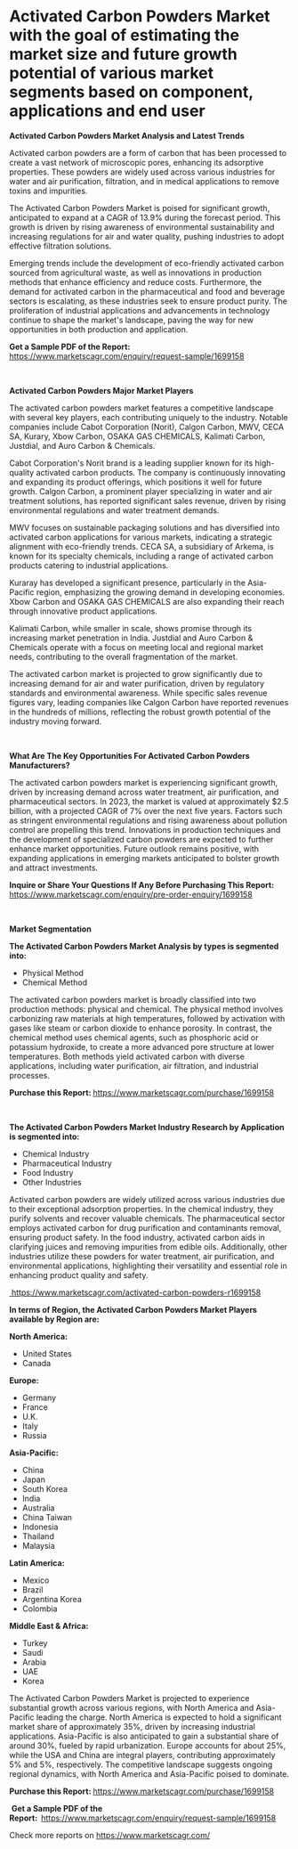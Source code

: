 <p><h1>Activated Carbon Powders Market with the goal of estimating the market size and future growth potential of various market segments based on component, applications and end user</h1></p><p><strong>Activated Carbon Powders Market Analysis and Latest Trends</strong></p>
<p><p>Activated carbon powders are a form of carbon that has been processed to create a vast network of microscopic pores, enhancing its adsorptive properties. These powders are widely used across various industries for water and air purification, filtration, and in medical applications to remove toxins and impurities.</p><p>The Activated Carbon Powders Market is poised for significant growth, anticipated to expand at a CAGR of 13.9% during the forecast period. This growth is driven by rising awareness of environmental sustainability and increasing regulations for air and water quality, pushing industries to adopt effective filtration solutions. </p><p>Emerging trends include the development of eco-friendly activated carbon sourced from agricultural waste, as well as innovations in production methods that enhance efficiency and reduce costs. Furthermore, the demand for activated carbon in the pharmaceutical and food and beverage sectors is escalating, as these industries seek to ensure product purity. The proliferation of industrial applications and advancements in technology continue to shape the market's landscape, paving the way for new opportunities in both production and application.</p></p>
<p><strong>Get a Sample PDF of the Report:&nbsp;</strong> <a href="https://www.marketscagr.com/enquiry/request-sample/1699158?utm_campaign=1868&utm_medium=2&utm_source=Github&utm_content=ia&utm_term=09012025&utm_id=activated-carbon-powders">https://www.marketscagr.com/enquiry/request-sample/1699158</a></p>
<p>&nbsp;</p>
<p><strong>Activated Carbon Powders Major Market Players</strong></p>
<p><p>The activated carbon powders market features a competitive landscape with several key players, each contributing uniquely to the industry. Notable companies include Cabot Corporation (Norit), Calgon Carbon, MWV, CECA SA, Kurary, Xbow Carbon, OSAKA GAS CHEMICALS, Kalimati Carbon, Justdial, and Auro Carbon & Chemicals.</p><p>Cabot Corporation's Norit brand is a leading supplier known for its high-quality activated carbon products. The company is continuously innovating and expanding its product offerings, which positions it well for future growth. Calgon Carbon, a prominent player specializing in water and air treatment solutions, has reported significant sales revenue, driven by rising environmental regulations and water treatment demands.</p><p>MWV focuses on sustainable packaging solutions and has diversified into activated carbon applications for various markets, indicating a strategic alignment with eco-friendly trends. CECA SA, a subsidiary of Arkema, is known for its specialty chemicals, including a range of activated carbon products catering to industrial applications. </p><p>Kuraray has developed a significant presence, particularly in the Asia-Pacific region, emphasizing the growing demand in developing economies. Xbow Carbon and OSAKA GAS CHEMICALS are also expanding their reach through innovative product applications.</p><p>Kalimati Carbon, while smaller in scale, shows promise through its increasing market penetration in India. Justdial and Auro Carbon & Chemicals operate with a focus on meeting local and regional market needs, contributing to the overall fragmentation of the market.</p><p>The activated carbon market is projected to grow significantly due to increasing demand for air and water purification, driven by regulatory standards and environmental awareness. While specific sales revenue figures vary, leading companies like Calgon Carbon have reported revenues in the hundreds of millions, reflecting the robust growth potential of the industry moving forward.</p></p>
<p>&nbsp;</p>
<p><strong>What Are The Key Opportunities For Activated Carbon Powders Manufacturers?</strong></p>
<p><p>The activated carbon powders market is experiencing significant growth, driven by increasing demand across water treatment, air purification, and pharmaceutical sectors. In 2023, the market is valued at approximately $2.5 billion, with a projected CAGR of 7% over the next five years. Factors such as stringent environmental regulations and rising awareness about pollution control are propelling this trend. Innovations in production techniques and the development of specialized carbon powders are expected to further enhance market opportunities. Future outlook remains positive, with expanding applications in emerging markets anticipated to bolster growth and attract investments.</p></p>
<p><strong>Inquire or Share Your Questions If Any Before Purchasing This Report:</strong> <a href="https://www.marketscagr.com/enquiry/pre-order-enquiry/1699158?utm_campaign=1868&utm_medium=2&utm_source=Github&utm_content=ia&utm_term=09012025&utm_id=activated-carbon-powders">https://www.marketscagr.com/enquiry/pre-order-enquiry/1699158</a></p>
<p>&nbsp;</p>
<p><strong>Market Segmentation</strong></p>
<p><strong>The Activated Carbon Powders Market Analysis by types is segmented into:</strong></p>
<p><ul><li>Physical Method</li><li>Chemical Method</li></ul></p>
<p><p>The activated carbon powders market is broadly classified into two production methods: physical and chemical. The physical method involves carbonizing raw materials at high temperatures, followed by activation with gases like steam or carbon dioxide to enhance porosity. In contrast, the chemical method uses chemical agents, such as phosphoric acid or potassium hydroxide, to create a more advanced pore structure at lower temperatures. Both methods yield activated carbon with diverse applications, including water purification, air filtration, and industrial processes.</p></p>
<p><strong>Purchase this Report:&nbsp;</strong><a href="https://www.marketscagr.com/purchase/1699158?utm_campaign=1868&utm_medium=2&utm_source=Github&utm_content=ia&utm_term=09012025&utm_id=activated-carbon-powders">https://www.marketscagr.com/purchase/1699158</a></p>
<p>&nbsp;</p>
<p><strong>The Activated Carbon Powders Market Industry Research by Application is segmented into:</strong></p>
<p><ul><li>Chemical Industry</li><li>Pharmaceutical Industry</li><li>Food Industry</li><li>Other Industries</li></ul></p>
<p><p>Activated carbon powders are widely utilized across various industries due to their exceptional adsorption properties. In the chemical industry, they purify solvents and recover valuable chemicals. The pharmaceutical sector employs activated carbon for drug purification and contaminants removal, ensuring product safety. In the food industry, activated carbon aids in clarifying juices and removing impurities from edible oils. Additionally, other industries utilize these powders for water treatment, air purification, and environmental applications, highlighting their versatility and essential role in enhancing product quality and safety.</p></p>
<p><a href="https://www.marketscagr.com/activated-carbon-powders-r1699158?utm_campaign=1868&utm_medium=2&utm_source=Github&utm_content=ia&utm_term=09012025&utm_id=activated-carbon-powders">&nbsp;https://www.marketscagr.com/activated-carbon-powders-r1699158</a></p>
<p><strong>In terms of Region, the Activated Carbon Powders Market Players available by Region are:</strong></p>
<p>
    <p> <strong> North America: </strong>
        <ul>
            <li>United States</li>
            <li>Canada</li>
        </ul>
        </p> 
    <p> <strong> Europe: </strong>
        <ul>
            <li>Germany</li>
            <li>France</li>
            <li>U.K.</li>
            <li>Italy</li>
            <li>Russia</li>
        </ul>
        </p> 
    <p> <strong> Asia-Pacific: </strong>
        <ul>
            <li>China</li>
            <li>Japan</li>
            <li>South Korea</li>
            <li>India</li>
            <li>Australia</li>
            <li>China Taiwan</li>
            <li>Indonesia</li>
            <li>Thailand</li>
            <li>Malaysia</li>
        </ul>
        </p> 
    <p> <strong> Latin America: </strong>
        <ul>
            <li>Mexico</li>
            <li>Brazil</li>
            <li>Argentina Korea</li>
            <li>Colombia</li>
        </ul>
        </p> 
    <p> <strong> Middle East & Africa: </strong>
        <ul>
            <li>Turkey</li>
            <li>Saudi</li>
            <li>Arabia</li>
            <li>UAE</li>
            <li>Korea</li>
        </ul>
    </p>
    </p>
<p><p>The Activated Carbon Powders Market is projected to experience substantial growth across various regions, with North America and Asia-Pacific leading the charge. North America is expected to hold a significant market share of approximately 35%, driven by increasing industrial applications. Asia-Pacific is also anticipated to gain a substantial share of around 30%, fueled by rapid urbanization. Europe accounts for about 25%, while the USA and China are integral players, contributing approximately 5% and 5%, respectively. The competitive landscape suggests ongoing regional dynamics, with North America and Asia-Pacific poised to dominate.</p></p>
<p><strong>Purchase this Report: </strong><a href="https://www.marketscagr.com/purchase/1699158?utm_campaign=1868&utm_medium=2&utm_source=Github&utm_content=ia&utm_term=09012025&utm_id=activated-carbon-powders">https://www.marketscagr.com/purchase/1699158</a></p>
<p>&nbsp;<strong>Get a Sample PDF of the Report:&nbsp;&nbsp;</strong><a href="https://www.marketscagr.com/enquiry/request-sample/1699158?utm_campaign=1868&utm_medium=2&utm_source=Github&utm_content=ia&utm_term=09012025&utm_id=activated-carbon-powders">https://www.marketscagr.com/enquiry/request-sample/1699158</a></p>
<p><strong></strong></p>
<p>Check more reports on <a href="https://www.marketscagr.com/?utm_campaign=1868&utm_medium=2&utm_source=Github&utm_content=ia&utm_term=09012025&utm_id=activated-carbon-powders">https://www.marketscagr.com/</a></p>